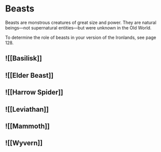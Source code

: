 # Beasts
Beasts are monstrous creatures of great size and power. They are natural beings—not supernatural entities—but were unknown in the Old World.

To determine the role of beasts in your version of the Ironlands, see page 128.

## ![[Basilisk]]
## ![[Elder Beast]]
## ![[Harrow Spider]]
## ![[Leviathan]]
## ![[Mammoth]]
## ![[Wyvern]]